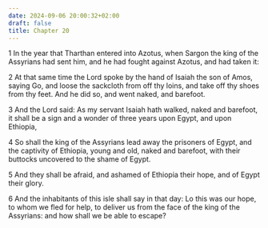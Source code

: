 ```yaml
---
date: 2024-09-06 20:00:32+02:00
draft: false
title: Chapter 20
---
```




1 In the year that Tharthan entered into Azotus, when Sargon the king of the Assyrians had sent him, and he had fought against Azotus, and had taken it:

2 At that same time the Lord spoke by the hand of Isaiah the son of Amos, saying Go, and loose the sackcloth from off thy loins, and take off thy shoes from thy feet. And he did so, and went naked, and barefoot.

3 And the Lord said: As my servant Isaiah hath walked, naked and barefoot, it shall be a sign and a wonder of three years upon Egypt, and upon Ethiopia,

4 So shall the king of the Assyrians lead away the prisoners of Egypt, and the captivity of Ethiopia, young and old, naked and barefoot, with their buttocks uncovered to the shame of Egypt.

5 And they shall be afraid, and ashamed of Ethiopia their hope, and of Egypt their glory.

6 And the inhabitants of this isle shall say in that day: Lo this was our hope, to whom we fled for help, to deliver us from the face of the king of the Assyrians: and how shall we be able to escape?

